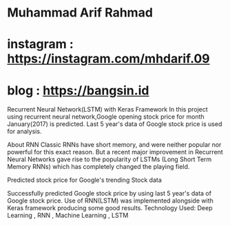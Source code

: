 # Muhammad Arif Rahmad 
# instagram : https://instagram.com/mhdarif.09
# blog      : https://bangsin.id


Recurrent Neural Network(LSTM) with Keras Framework
In this project using recurrent neural network,Google opening stock price for month January(2017) is predicted. Last 5 year's data of Google stock price is used for analysis.

About RNN
Classic RNNs have short memory, and were neither popular nor powerful for this exact reason. But a recent major improvement in Recurrent Neural Networks gave rise to the popularity of LSTMs (Long Short Term Memory RNNs) which has completely changed the playing field.

Predicted stock price for Google's trending Stock data

Successfully predicted Google stock price by using last 5 year's data of Google stock price.
Use of RNN(LSTM) was implemented alongside with Keras framework producing some good results.
Technology Used: Deep Learning , RNN , Machine Learning , LSTM
